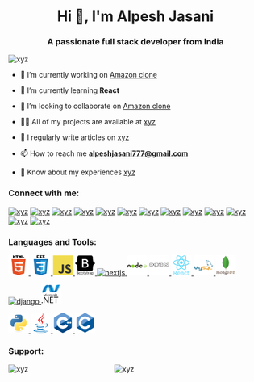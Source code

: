 <h1 align="center">Hi 👋, I'm Alpesh Jasani</h1>
<h3 align="center">A passionate full stack developer from India</h3>

<p align="left"> <img src="https://komarev.com/ghpvc/?username=xyz&label=Profile%20views&color=0e75b6&style=flat" alt="xyz" /> </p>

- 🔭 I’m currently working on [Amazon clone](xyz)

- 🌱 I’m currently learning **React**

- 👯 I’m looking to collaborate on [Amazon clone](xyz)

- 👨‍💻 All of my projects are available at [xyz](xyz)

- 📝 I regularly write articles on [xyz](xyz)

- 📫 How to reach me **alpeshjasani777@gmail.com**

- 📄 Know about my experiences [xyz](xyz)

<h3 align="left">Connect with me:</h3>
<p align="left">
<a href="https://twitter.com/xyz" target="blank"><img align="center" src="https://raw.githubusercontent.com/rahuldkjain/github-profile-readme-generator/master/src/images/icons/Social/twitter.svg" alt="xyz" height="30" width="40" /></a>
<a href="https://www.linkedin.com/in/alpesh-jasani-a16b64220/" target="blank"><img align="center" src="https://raw.githubusercontent.com/rahuldkjain/github-profile-readme-generator/master/src/images/icons/Social/linked-in-alt.svg" alt="xyz" height="30" width="40" /></a>
<a href="https://stackoverflow.com/users/xyz" target="blank"><img align="center" src="https://raw.githubusercontent.com/rahuldkjain/github-profile-readme-generator/master/src/images/icons/Social/stack-overflow.svg" alt="xyz" height="30" width="40" /></a>
<a href="https://fb.com/xyz" target="blank"><img align="center" src="https://raw.githubusercontent.com/rahuldkjain/github-profile-readme-generator/master/src/images/icons/Social/facebook.svg" alt="xyz" height="30" width="40" /></a>
<a href="https://instagram.com/xyz" target="blank"><img align="center" src="https://raw.githubusercontent.com/rahuldkjain/github-profile-readme-generator/master/src/images/icons/Social/instagram.svg" alt="xyz" height="30" width="40" /></a>
<a href="https://www.youtube.com/c/xyz" target="blank"><img align="center" src="https://raw.githubusercontent.com/rahuldkjain/github-profile-readme-generator/master/src/images/icons/Social/youtube.svg" alt="xyz" height="30" width="40" /></a>
<a href="https://www.codechef.com/users/xyz" target="blank"><img align="center" src="https://cdn.jsdelivr.net/npm/simple-icons@3.1.0/icons/codechef.svg" alt="xyz" height="30" width="40" /></a>
<a href="https://www.hackerrank.com/alpeshjasani777" target="blank"><img align="center" src="https://raw.githubusercontent.com/rahuldkjain/github-profile-readme-generator/master/src/images/icons/Social/hackerrank.svg" alt="xyz" height="30" width="40" /></a>
<a href="https://codeforces.com/profile/xyz" target="blank"><img align="center" src="https://raw.githubusercontent.com/rahuldkjain/github-profile-readme-generator/master/src/images/icons/Social/codeforces.svg" alt="xyz" height="30" width="40" /></a>
<a href="https://leetcode.com/AlpeshJasani/" target="blank"><img align="center" src="https://raw.githubusercontent.com/rahuldkjain/github-profile-readme-generator/master/src/images/icons/Social/leet-code.svg" alt="xyz" height="30" width="40" /></a>
<a href="https://www.hackerearth.com/xyz" target="blank"><img align="center" src="https://raw.githubusercontent.com/rahuldkjain/github-profile-readme-generator/master/src/images/icons/Social/hackerearth.svg" alt="xyz" height="30" width="40" /></a>
<a href="https://auth.geeksforgeeks.org/user/xyz" target="blank"><img align="center" src="https://raw.githubusercontent.com/rahuldkjain/github-profile-readme-generator/master/src/images/icons/Social/geeks-for-geeks.svg" alt="xyz" height="30" width="40" /></a>
<a href="https://discord.gg/xyz" target="blank"><img align="center" src="https://raw.githubusercontent.com/rahuldkjain/github-profile-readme-generator/master/src/images/icons/Social/discord.svg" alt="xyz" height="30" width="40" /></a>
</p>

<h3 align="left">Languages and Tools:</h3>
<p align="left"> 
 
  <a href="https://www.w3.org/html/" target="_blank" rel="noreferrer"> <img src="https://raw.githubusercontent.com/devicons/devicon/master/icons/html5/html5-original-wordmark.svg" alt="html5" width="40" height="40"/> </a> 
  <a href="https://www.w3schools.com/css/" target="_blank" rel="noreferrer"> <img src="https://raw.githubusercontent.com/devicons/devicon/master/icons/css3/css3-original-wordmark.svg" alt="css3" width="40" height="40"/> </a> 
  <a href="https://developer.mozilla.org/en-US/docs/Web/JavaScript" target="_blank" rel="noreferrer"> <img src="https://raw.githubusercontent.com/devicons/devicon/master/icons/javascript/javascript-original.svg" alt="javascript" width="40" height="40"/> </a>
  <a href="https://getbootstrap.com" target="_blank" rel="noreferrer"> <img src="https://raw.githubusercontent.com/devicons/devicon/master/icons/bootstrap/bootstrap-plain-wordmark.svg" alt="bootstrap" width="40" height="40"/> </a> 
  <a href="https://nextjs.org/" target="_blank" rel="noreferrer"> <img src="https://cdn.worldvectorlogo.com/logos/nextjs-2.svg" alt="nextjs" width="40" height="40"/> </a> 
  <a href="https://nodejs.org" target="_blank" rel="noreferrer"> <img src="https://raw.githubusercontent.com/devicons/devicon/master/icons/nodejs/nodejs-original-wordmark.svg" alt="nodejs" width="40" height="40"/> </a> 
  <a href="https://expressjs.com" target="_blank" rel="noreferrer"> <img src="https://raw.githubusercontent.com/devicons/devicon/master/icons/express/express-original-wordmark.svg" alt="express" width="40" height="40"/> </a> 
  <a href="https://reactjs.org/" target="_blank" rel="noreferrer"> <img src="https://raw.githubusercontent.com/devicons/devicon/master/icons/react/react-original-wordmark.svg" alt="react" width="40" height="40"/> </a> 
  <a href="https://www.mysql.com/" target="_blank" rel="noreferrer"> <img src="https://raw.githubusercontent.com/devicons/devicon/master/icons/mysql/mysql-original-wordmark.svg" alt="mysql" width="40" height="40"/> </a> 
  <a href="https://www.mongodb.com/" target="_blank" rel="noreferrer"> <img src="https://raw.githubusercontent.com/devicons/devicon/master/icons/mongodb/mongodb-original-wordmark.svg" alt="mongodb" width="40" height="40"/> </a> 
  
  <a href="https://www.djangoproject.com/" target="_blank" rel="noreferrer"> <img src="https://cdn.worldvectorlogo.com/logos/django.svg" alt="django" width="40" height="40"/> </a> 
  <a href="https://dotnet.microsoft.com/" target="_blank" rel="noreferrer"> <img src="https://raw.githubusercontent.com/devicons/devicon/master/icons/dot-net/dot-net-original-wordmark.svg" alt="dotnet" width="40" height="40"/> </a> 
  
  <a href="https://www.python.org" target="_blank" rel="noreferrer"> <img src="https://raw.githubusercontent.com/devicons/devicon/master/icons/python/python-original.svg" alt="python" width="40" height="40"/> </a> 
  <a href="https://www.java.com" target="_blank" rel="noreferrer"> <img src="https://raw.githubusercontent.com/devicons/devicon/master/icons/java/java-original.svg" alt="java" width="40" height="40"/> </a> 
  <a href="https://www.w3schools.com/cpp/" target="_blank" rel="noreferrer"> <img src="https://raw.githubusercontent.com/devicons/devicon/master/icons/cplusplus/cplusplus-original.svg" alt="cplusplus" width="40" height="40"/> </a> 
  <a href="https://www.cprogramming.com/" target="_blank" rel="noreferrer"> <img src="https://raw.githubusercontent.com/devicons/devicon/master/icons/c/c-original.svg" alt="c" width="40" height="40"/> </a> 

<h3 align="left">Support:</h3>
<p><a href="https://www.buymeacoffee.com/xyz"> <img align="left" src="https://cdn.buymeacoffee.com/buttons/v2/default-yellow.png" height="50" width="210" alt="xyz" /></a><a href="https://ko-fi.com/xyz"> <img align="left" src="https://cdn.ko-fi.com/cdn/kofi3.png?v=3" height="50" width="210" alt="xyz" /></a></p><br><br>
